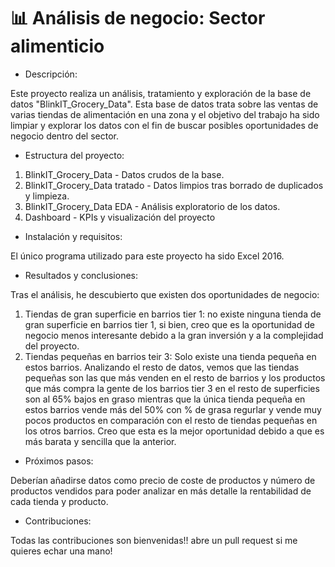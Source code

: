 # 📊 Análisis de negocio: Sector alimenticio

- Descripción:

Este proyecto realiza un análisis, tratamiento y exploración de la base de datos "BlinkIT_Grocery_Data". Esta base de datos trata sobre las ventas de varias tiendas de alimentación en una zona y el objetivo del trabajo ha sido limpiar y explorar los datos con el fin de buscar posibles oportunidades de negocio dentro del sector.

- Estructura del proyecto:


1. BlinkIT_Grocery_Data -           Datos crudos de la base.
2. BlinkIT_Grocery_Data tratado -   Datos limpios tras borrado de duplicados y limpieza.
3. BlinkIT_Grocery_Data EDA -       Análisis exploratorio de los datos.
4. Dashboard -                      KPIs y visualización del proyecto

- Instalación y requisitos:

El único programa utilizado para este proyecto ha sido Excel 2016.

- Resultados y conclusiones:

Tras el análisis, he descubierto que existen dos oportunidades de negocio:

1. Tiendas de gran superficie en barrios tier 1: no existe ninguna tienda de gran superficie en barrios tier 1, si bien, creo que es la oportunidad de negocio menos interesante debido a la gran inversión y a la complejidad del proyecto.
2. Tiendas pequeñas en barrios teir 3: Solo existe una tienda pequeña en estos barrios. Analizando el resto de datos, vemos que las tiendas pequeñas son las que más venden en el resto de barrios y los productos que más compra la gente de los barrios tier 3 en el resto de superficies son al 65% bajos en graso mientras que la única tienda pequeña en estos barrios vende más del 50% con % de grasa regurlar y vende muy pocos productos en comparación con el resto de tiendas pequeñas en los otros barrios. Creo que esta es la mejor oportunidad debido a que es más barata y sencilla que la anterior. 

- Próximos pasos: 

Deberían añadirse datos como precio de coste de productos y número de productos vendidos para poder analizar en más detalle la rentabilidad de cada tienda y producto. 

- Contribuciones:

Todas las contribuciones son bienvenidas!! abre un pull request si me quieres echar una mano!



